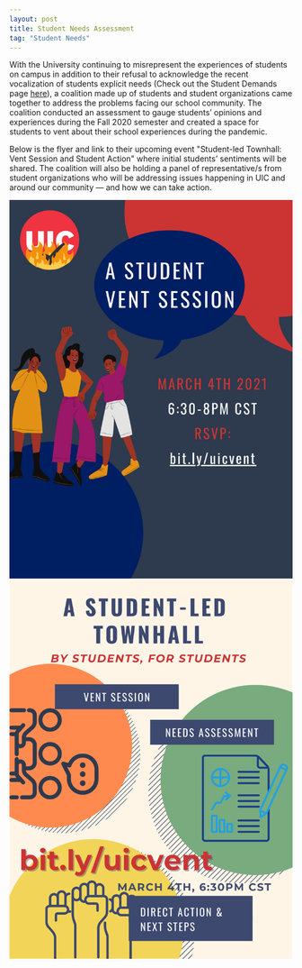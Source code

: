 ```yaml
---
layout: post
title: Student Needs Assessment
tag: "Student Needs"
---
```


With the University continuing to misrepresent the experiences of students on campus in addition to their refusal to acknowledge the recent vocalization of students explicit needs (Check out the Student Demands page [here](https://dragondebt.com/student-demands/)), a coalition made up of students and student organizations came together to address the problems facing our school community. The coalition conducted an assessment to gauge students’ opinions and experiences during the Fall 2020 semester and created a space for students to vent about their school experiences during the pandemic.

Below is the flyer and link to their upcoming event "Student-led Townhall: Vent Session and Student Action" where initial students’ sentiments will be shared. The coalition will also be holding a panel of representative/s from student organizations who will be addressing issues happening in UIC and around our community — and how we can take action.

![Vent Session Dark](/public/images/townhall/vent-session-dark.png#center) ![Vent Session Light](/public/images/townhall/vent-session-light.png#center)
